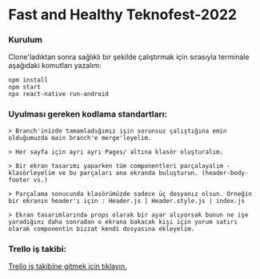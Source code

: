 # Fast and Healthy Teknofest-2022

### Kurulum
Clone'ladıktan sonra sağlıklı bir şekilde çalıştırmak için sırasıyla terminale aşağıdaki komutları yazalım:
```
npm install  
npm start 
npx react-native run-android
```
### Uyulması gereken kodlama standartları:
```
> Branch'inizde tamamladığımız işin sorunsuz çalıştığına emin olduğumuzda main branch'e merge'leyelim.
```
```
> Her sayfa için ayrı ayrı Pages/ altına klasör oluşturalım. 
```
```
> Bir ekran tasarımı yaparken tüm componentleri parçalayalım - klasörleyelim ve bu parçaları ana ekranda buluşturun. (header-body-footer vs.)
```

```
> Parçalama sonucunda klasörümüzde sadece üç dosyanız olsun. Örneğin bir ekranın header'ı için : Header.js | Header.style.js | index.js 
```

```
> Ekran tasarımlarında props olarak bir ayar alıyorsak bunun ne işe yaradığını daha sonradan o ekrana bakacak kişi için yorum satırı olarak componentin bizzat kendi dosyasına ekleyelim.
```
### Trello iş takibi:
[Trello iş takibine gitmek için tıklayın.](https://trello.com/b/EIA7MTDK/fast-and-healthy)
